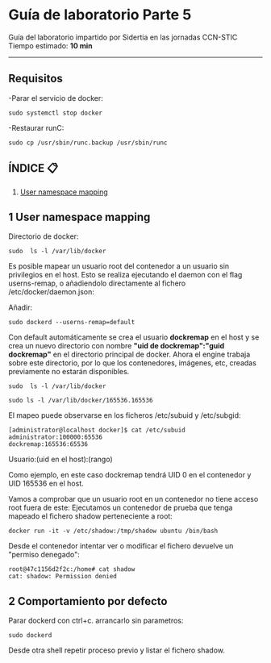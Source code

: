 # Guía de laboratorio Parte 5
Guía del laboratorio impartido por Sidertia en las jornadas CCN-STIC
Tiempo estimado: **10 min**
***

## Requisitos

-Parar el servicio de docker:
````
sudo systemctl stop docker
````

-Restaurar runC:
````
sudo cp /usr/sbin/runc.backup /usr/sbin/runc
````
## ÍNDICE 📋
1. [User namespace mapping](#id1)

<div id='id1'></div>

## 1 User namespace mapping

Directorio de docker:
````
sudo  ls -l /var/lib/docker
````
Es posible mapear un usuario root del contenedor a un usuario sin privilegios en el host. Esto se realiza ejecutando el daemon con el flag userns-remap, o añadiendolo directamente al fichero /etc/docker/daemon.json:

Añadir:
````
sudo dockerd --userns-remap=default
````


Con default automáticamente se crea el usuario **dockremap** en el host y se crea un nuevo directorio con nombre **"uid de dockremap":"guid dockremap"** en el directorio principal de docker. Ahora el engine trabaja sobre este directorio, por lo que los contenedores, imágenes, etc, creadas previamente no estarán disponibles.

````
sudo  ls -l /var/lib/docker

sudo ls -l /var/lib/docker/165536.165536
````

El mapeo puede observarse en los ficheros /etc/subuid y /etc/subgid:
````
[administrator@localhost docker]$ cat /etc/subuid
administrator:100000:65536
dockremap:165536:65536
````

Usuario:(uid en el host):(rango)


Como ejemplo, en este caso dockremap tendrá UID 0 en el contenedor y UID 165536 en el host. 

Vamos a comprobar que un usuario root en un contenedor no tiene acceso root fuera de este:
Ejecutamos un contenedor de prueba que tenga mapeado el fichero shadow perteneciente a root:
````
docker run -it -v /etc/shadow:/tmp/shadow ubuntu /bin/bash
````
Desde el contenedor intentar ver o modificar el fichero devuelve un "permiso denegado":
````
root@47c1156d2f2c:/home# cat shadow
cat: shadow: Permission denied
````


## 2 Comportamiento por defecto

Parar dockerd con ctrl+c.
arrancarlo sin parametros:
````
sudo dockerd
````

Desde otra shell repetir proceso previo y listar el fichero shadow.
